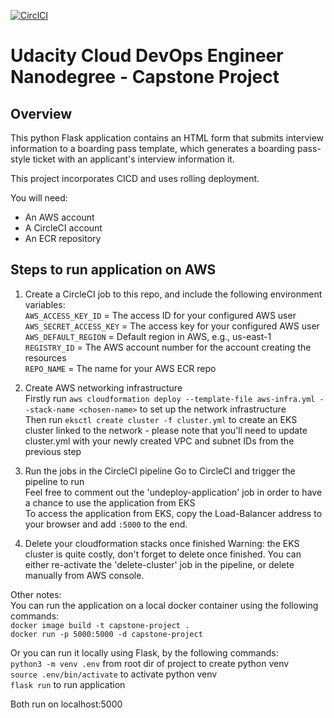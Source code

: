 [![CirclCI](https://circleci.com/gh/GKB156/nanodegree-capstone-project.svg?style=svg)](LINK)

# Udacity Cloud DevOps Engineer Nanodegree - Capstone Project

## Overview

This python Flask application contains an HTML form that submits interview
information to a boarding pass template, which generates a boarding pass-style
ticket with an applicant's interview information it.

This project incorporates CICD and uses rolling deployment.

You will need:

- An AWS account
- A CircleCI account
- An ECR repository

## Steps to run application on AWS

1. Create a CircleCI job to this repo, and include the following environment variables:\
   `AWS_ACCESS_KEY_ID` = The access ID for your configured AWS user\
   `AWS_SECRET_ACCESS_KEY` = The access key for your configured AWS user\
   `AWS_DEFAULT_REGION` = Default region in AWS, e.g., us-east-1\
   `REGISTRY_ID` = The AWS account number for the account creating the resources\
   `REPO_NAME` = The name for your AWS ECR repo

2. Create AWS networking infrastructure\
   Firstly run `aws cloudformation deploy --template-file aws-infra.yml --stack-name <chosen-name>` to set up the network infrastructure\
   Then run `eksctl create cluster -f cluster.yml` to create an EKS cluster linked to the network - please note that you'll need to update cluster.yml with your newly created VPC and subnet IDs from the previous step

3. Run the jobs in the CircleCI pipeline
   Go to CircleCI and trigger the pipeline to run\
   Feel free to comment out the 'undeploy-application' job in order to have a chance
   to use the application from EKS\
   To access the application from EKS, copy the Load-Balancer address to your browser and add `:5000`
   to the end.

4. Delete your cloudformation stacks once finished
   Warning: the EKS cluster is quite costly, don't forget to delete once finished. You can either
   re-activate the 'delete-cluster' job in the pipeline, or delete manually from AWS console.

Other notes:\
You can run the application on a local docker container using the following commands:\
`docker image build -t capstone-project .`\
`docker run -p 5000:5000 -d capstone-project`

Or you can run it locally using Flask, by the following commands:\
`python3 -m venv .env` from root dir of project to create python venv\
`source .env/bin/activate` to activate python venv\
`flask run` to run application

Both run on localhost:5000
